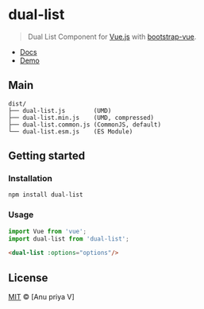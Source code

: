 # dual-list

> Dual List Component for [Vue.js](https://vuejs.org) with [bootstrap-vue](https://bootstrap-vue.js.org/).

- [Docs](src/README.md)
- [Demo]()

## Main

```text
dist/
├── dual-list.js        (UMD)
├── dual-list.min.js    (UMD, compressed)
├── dual-list.common.js (CommonJS, default)
└── dual-list.esm.js    (ES Module)
```
## Getting started

### Installation

```shell
npm install dual-list
```
### Usage

```js
import Vue from 'vue';
import dual-list from 'dual-list';
```

```html
<dual-list :options="options"/>
```
## License

[MIT](https://opensource.org/licenses/MIT) © [Anu priya V]